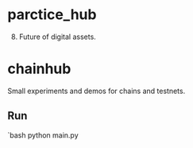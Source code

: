 # parctice_hub
8. Future of digital assets.
# chainhub
Small experiments and demos for chains and testnets.

## Run
`bash
python main.py
